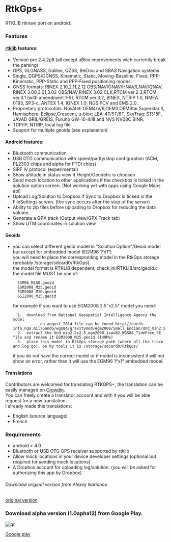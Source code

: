 RtkGps+
=======

RTKLIB rtknavi port on android.


### Features

#### [rtklib][rtklib] features:

* Version pre 2.4.2p8 (all except uBlox improvements wich currently break the parsing)
* GPS, GLONASS, Galileo, QZSS, BeiDou and SBAS Navigation systems
* Single, DGPS/DGNSS, Kinematic, Static, Moving-Baseline, Fixed,
  PPP-Kinematic, PPP-Static and PPP-Fixed positioning modes.
* GNSS formats: 
  RINEX 2.10,2.11,2.12 OBS/NAV/GNAV/HNAV/LNAV/QNAV, RINEX 3.00,3.01,3.02
    OBS/NAV,RINEX 3.02 CLK,RTCM ver.2.3,RTCM ver.3.1 (with amendment 1-5),
    RTCM ver.3.2, BINEX, NTRIP 1.0, NMEA 0183, SP3-c, ANTEX 1.4, IONEX 1.0,
    NGS PCV and EMS 2.0.
* Proprietary protocotols: 
  NovAtel: OEM4/V/6,OEM3,OEMStar,Superstar II, Hemisphere: Eclipse,Crescent,
    u-blox: LEA-4T/5T/6T, SkyTraq: S1315F, JAVAD GRIL/GREIS, Furuno
    GW-10-II/III and NVS NV08C BINR.
* TCP/IP, NTRIP, local log file
* Support for multiple geoids (see explanation)

#### Android features:

* Bluetooth communication
* USB OTG communication with speed/parity/stop configuration (ACM, PL2303 chips and alpha for FTDI chips)
* SiRF IV protocol (experimental)
* Show altitude in status view if Height/Geodetic is choosen
* Send mock location to other applications if the checkbox is ticked in the solution option screen. (Not working yet with apps using Google Maps api)
* Upload Log/Solution to Dropbox if Sync to Dropbox is ticked in the FileSettings screen. (the sync occurs after the stop of the server)
* Ability to zip files before uploading to Dropbox for reducing the data volume.
* Generate a GPX track (Output view/GPX Track tab)
* Show UTM coordinates in solution view

#### Geoids
* you can select different geoid model in "Solution Option"/Geoid model but except for embedded model (EGM96 1°x1°)  
  you will need to place the corresponding model in the RtkGps storage (probably /storage/sdcard0/RtkGps)  
  the model format is RTKLIB dependent, check jni/RTKLIB/src/geoid.c  
  the model file MUST be one of:  
  ```
    EGM96_M150.geoid  
    EGM2008_M25.geoid  
    EGM2008_M10.geoid  
    GSI2000_M15.geoid  
  ``` 
  
  for example if you want to use EGM2008 2.5"x2.5" model you need:
  ```
    1.  download from National Geospatial Intelligence Agency the model  
  			  on august 2014 file can be found http://earth-info.nga.mil/GandG/wgs84/gravitymod/egm2008/Small_Endian/Und_min2.5x2.5_egm2008_isw=82_WGS84_TideFree_SE.gz   
    2.  extract the Und_min2.5x2.5_egm2008_isw=82_WGS84_TideFree_SE file and rename it EGM2008_M25.geoid (149Mo)   
    3.  place this model in RtkGps storage path (where all the trace and log go), on my tools it is /storage/sdcard0/RtkGps/
  ```

  if you do not have the correct model or if model is inconsistent it will not show an error, rather than it will use the EGM96 1°x1° embedded model.
  				
#### Translations
Contributors are welcomed for translating RTKGPS+, the translation can be easily managed on [Crowdin](https://crowdin.net/project/gpsplusrtkgps/invite).   
You can freely create a translator account and with it you will be able request for a new translation.  
I already made this translations:
* English (source language)
* French


### Requirements

* android > 4.0
* Bluetooth or USB OTG GPS receiver supported by rtklib
* Allow mock locations in your device developer settings (optional but required for sending mock locations)
* A Dropbox account for uploading log/solution. (you will be asked for authorizing this app by Dropbox)

###### Download original version from Alexey Illarionov.
[original version](https://github.com/illarionov/RtkGps)

### Download alpha version (1.0apha12) from Google Play.

![qr](https://raw.githubusercontent.com/eltorio/RtkGps/master/qr_googleplay.png)

[Google play](https://play.google.com/store/apps/details?id=gpsplus.rtkgps)


[rtklib]: http://www.rtklib.com/
